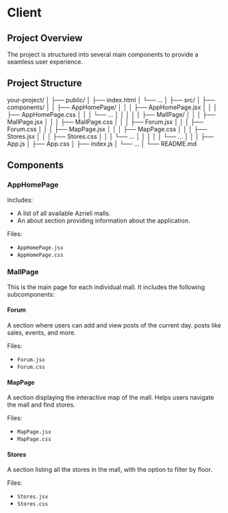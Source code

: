 # Client

## Project Overview

The project is structured into several main components to provide a seamless user experience.

## Project Structure
your-project/
│
├── public/
│   ├── index.html
│   └── ...
│
├── src/
│   ├── components/
│   │   ├── AppHomePage/
│   │   │   ├── AppHomePage.jsx
│   │   │   ├── AppHomePage.css
│   │   │   └── ...
│   │   │
│   │   ├── MallPage/
│   │   │   ├── MallPage.jsx
│   │   │   ├── MallPage.css
│   │   │   ├── Forum.jsx
│   │   │   ├── Forum.css
│   │   │   ├── MapPage.jsx
│   │   │   ├── MapPage.css
│   │   │   ├── Stores.jsx
│   │   │   ├── Stores.css
│   │   │   └── ...
│   │   │
│   │   └── ...
│   │
│   ├── App.js
│   ├── App.css
│   ├── index.js
│   └── ...
│
└── README.md

## Components

### AppHomePage

Includes:
- A list of all available Azrieli malls.
- An about section providing information about the application.

Files:
- `AppHomePage.jsx`
- `AppHomePage.css`

### MallPage

This is the main page for each individual mall. It includes the following subcomponents:

#### Forum

A section where users can add and view posts of the current day. posts like sales, events, and more.

Files:
- `Forum.jsx`
- `Forum.css`

#### MapPage

A section displaying the interactive map of the mall.
Helps users navigate the mall and find stores.

Files:
- `MapPage.jsx`
- `MapPage.css`

#### Stores

A section listing all the stores in the mall, with the option to filter by floor.

Files:
- `Stores.jsx`
- `Stores.css`

